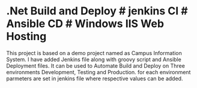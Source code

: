 # .Net Build and Deploy  # jenkins CI # Ansible CD # Windows IIS Web Hosting

This project is based on a demo project named as Campus Information System. I have added Jenkins file along with groovy script and Ansible Deployment files. It can be used to Automate Build and Deploy on Three environments Development, Testing and Production. for each environment parmeters are set in jenkins file where respective values can be added.
